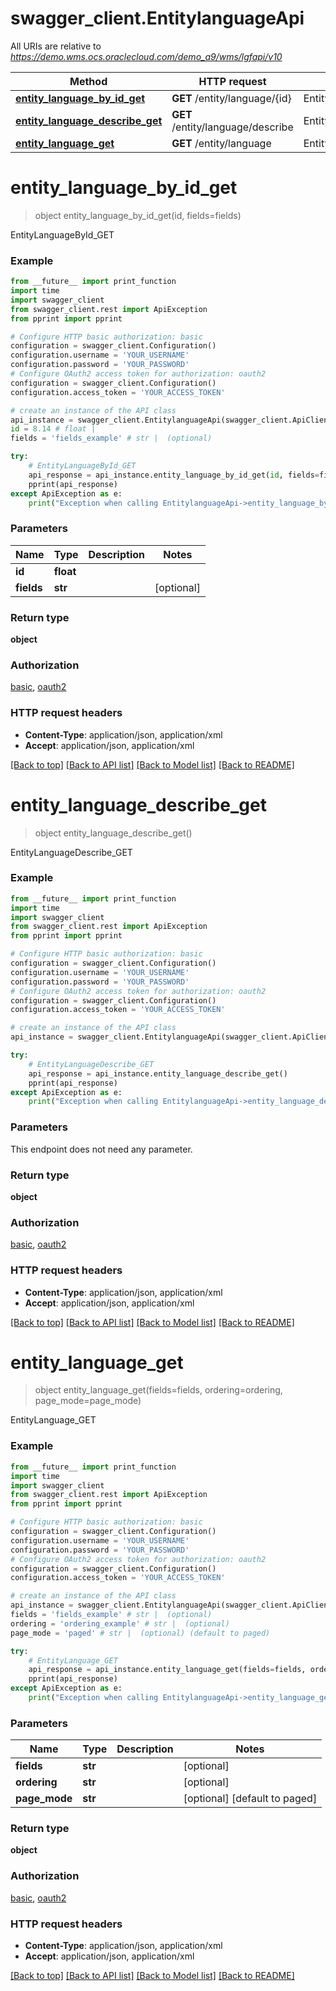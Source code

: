 # swagger_client.EntitylanguageApi

All URIs are relative to *https://demo.wms.ocs.oraclecloud.com/demo_a9/wms/lgfapi/v10*

Method | HTTP request | Description
------------- | ------------- | -------------
[**entity_language_by_id_get**](EntitylanguageApi.md#entity_language_by_id_get) | **GET** /entity/language/{id} | EntityLanguageById_GET
[**entity_language_describe_get**](EntitylanguageApi.md#entity_language_describe_get) | **GET** /entity/language/describe | EntityLanguageDescribe_GET
[**entity_language_get**](EntitylanguageApi.md#entity_language_get) | **GET** /entity/language | EntityLanguage_GET


# **entity_language_by_id_get**
> object entity_language_by_id_get(id, fields=fields)

EntityLanguageById_GET



### Example
```python
from __future__ import print_function
import time
import swagger_client
from swagger_client.rest import ApiException
from pprint import pprint

# Configure HTTP basic authorization: basic
configuration = swagger_client.Configuration()
configuration.username = 'YOUR_USERNAME'
configuration.password = 'YOUR_PASSWORD'
# Configure OAuth2 access token for authorization: oauth2
configuration = swagger_client.Configuration()
configuration.access_token = 'YOUR_ACCESS_TOKEN'

# create an instance of the API class
api_instance = swagger_client.EntitylanguageApi(swagger_client.ApiClient(configuration))
id = 8.14 # float | 
fields = 'fields_example' # str |  (optional)

try:
    # EntityLanguageById_GET
    api_response = api_instance.entity_language_by_id_get(id, fields=fields)
    pprint(api_response)
except ApiException as e:
    print("Exception when calling EntitylanguageApi->entity_language_by_id_get: %s\n" % e)
```

### Parameters

Name | Type | Description  | Notes
------------- | ------------- | ------------- | -------------
 **id** | **float**|  | 
 **fields** | **str**|  | [optional] 

### Return type

**object**

### Authorization

[basic](../README.md#basic), [oauth2](../README.md#oauth2)

### HTTP request headers

 - **Content-Type**: application/json, application/xml
 - **Accept**: application/json, application/xml

[[Back to top]](#) [[Back to API list]](../README.md#documentation-for-api-endpoints) [[Back to Model list]](../README.md#documentation-for-models) [[Back to README]](../README.md)

# **entity_language_describe_get**
> object entity_language_describe_get()

EntityLanguageDescribe_GET



### Example
```python
from __future__ import print_function
import time
import swagger_client
from swagger_client.rest import ApiException
from pprint import pprint

# Configure HTTP basic authorization: basic
configuration = swagger_client.Configuration()
configuration.username = 'YOUR_USERNAME'
configuration.password = 'YOUR_PASSWORD'
# Configure OAuth2 access token for authorization: oauth2
configuration = swagger_client.Configuration()
configuration.access_token = 'YOUR_ACCESS_TOKEN'

# create an instance of the API class
api_instance = swagger_client.EntitylanguageApi(swagger_client.ApiClient(configuration))

try:
    # EntityLanguageDescribe_GET
    api_response = api_instance.entity_language_describe_get()
    pprint(api_response)
except ApiException as e:
    print("Exception when calling EntitylanguageApi->entity_language_describe_get: %s\n" % e)
```

### Parameters
This endpoint does not need any parameter.

### Return type

**object**

### Authorization

[basic](../README.md#basic), [oauth2](../README.md#oauth2)

### HTTP request headers

 - **Content-Type**: application/json, application/xml
 - **Accept**: application/json, application/xml

[[Back to top]](#) [[Back to API list]](../README.md#documentation-for-api-endpoints) [[Back to Model list]](../README.md#documentation-for-models) [[Back to README]](../README.md)

# **entity_language_get**
> object entity_language_get(fields=fields, ordering=ordering, page_mode=page_mode)

EntityLanguage_GET



### Example
```python
from __future__ import print_function
import time
import swagger_client
from swagger_client.rest import ApiException
from pprint import pprint

# Configure HTTP basic authorization: basic
configuration = swagger_client.Configuration()
configuration.username = 'YOUR_USERNAME'
configuration.password = 'YOUR_PASSWORD'
# Configure OAuth2 access token for authorization: oauth2
configuration = swagger_client.Configuration()
configuration.access_token = 'YOUR_ACCESS_TOKEN'

# create an instance of the API class
api_instance = swagger_client.EntitylanguageApi(swagger_client.ApiClient(configuration))
fields = 'fields_example' # str |  (optional)
ordering = 'ordering_example' # str |  (optional)
page_mode = 'paged' # str |  (optional) (default to paged)

try:
    # EntityLanguage_GET
    api_response = api_instance.entity_language_get(fields=fields, ordering=ordering, page_mode=page_mode)
    pprint(api_response)
except ApiException as e:
    print("Exception when calling EntitylanguageApi->entity_language_get: %s\n" % e)
```

### Parameters

Name | Type | Description  | Notes
------------- | ------------- | ------------- | -------------
 **fields** | **str**|  | [optional] 
 **ordering** | **str**|  | [optional] 
 **page_mode** | **str**|  | [optional] [default to paged]

### Return type

**object**

### Authorization

[basic](../README.md#basic), [oauth2](../README.md#oauth2)

### HTTP request headers

 - **Content-Type**: application/json, application/xml
 - **Accept**: application/json, application/xml

[[Back to top]](#) [[Back to API list]](../README.md#documentation-for-api-endpoints) [[Back to Model list]](../README.md#documentation-for-models) [[Back to README]](../README.md)

